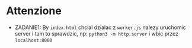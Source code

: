 # Attenzione

- ZADANIE1: By `index.html` chcial dzialac z `worker.js` nalezy uruchomic server i tam to sprawdzic, np: `python3 -m http.server` i wbic przez `localhost:8000`
